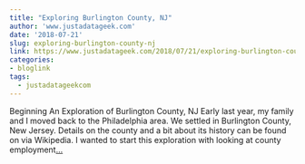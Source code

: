 ```yaml
---
title: "Exploring Burlington County, NJ"
author: 'www.justadatageek.com'
date: '2018-07-21'
slug: exploring-burlington-county-nj
link: https://www.justadatageek.com/2018/07/21/exploring-burlington-county-nj/
categories:
- bloglink
tags:
  - justadatageekcom
---
```


Beginning An Exploration of Burlington County, NJ Early last year, my family and I moved back to the Philadelphia area. We settled in Burlington County, New Jersey. Details on the county and a bit about its history can be found on via Wikipedia. I wanted to start this exploration with looking at county employment[... <i class="fas fa-external-link-alt"></i>](https://www.justadatageek.com/2018/07/21/exploring-burlington-county-nj/)

